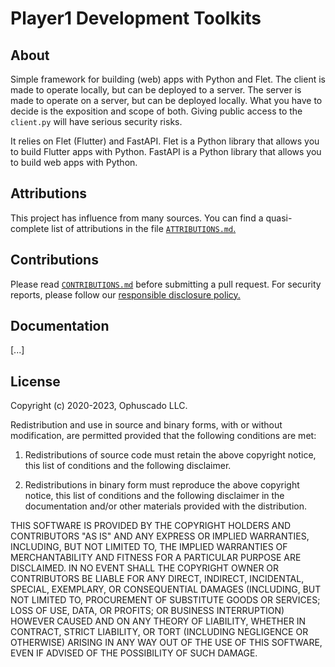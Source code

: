 # Player1 Development Toolkits

## About

Simple framework for building (web) apps with Python and Flet. The client is made to operate locally, but can be deployed to a server. The server is made to operate on a server, but can be deployed locally. What you have to decide is the exposition and scope of both. Giving public access to the `client.py` will have serious security risks.

It relies on Flet (Flutter) and FastAPI. Flet is a Python library that allows you to build Flutter apps with Python. FastAPI is a Python library that allows you to build web apps with Python.

## Attributions

This project has influence from many sources. You can find a quasi-complete list of attributions in the file [`ATTRIBUTIONS.md`.](https://github.com/Ophuscado/py-player1dev/blob/master/ATTRIBUTIONS.md)

## Contributions

Please read
[`CONTRIBUTIONS.md`](https://github.com/Ophuscado/py-player1dev/blob/master/CONTRIBUTIONS.md) before submitting a pull request. For security reports, please follow our
[responsible disclosure policy.](https://ophuscado.com/security)

## Documentation

[...]

## License

Copyright (c) 2020-2023, Ophuscado LLC.

Redistribution and use in source and binary forms, with or without
modification, are permitted provided that the following conditions are met:

1. Redistributions of source code must retain the above copyright notice, this
   list of conditions and the following disclaimer.

2. Redistributions in binary form must reproduce the above copyright notice,
   this list of conditions and the following disclaimer in the documentation
   and/or other materials provided with the distribution.

THIS SOFTWARE IS PROVIDED BY THE COPYRIGHT HOLDERS AND CONTRIBUTORS "AS IS" AND
ANY EXPRESS OR IMPLIED WARRANTIES, INCLUDING, BUT NOT LIMITED TO, THE IMPLIED
WARRANTIES OF MERCHANTABILITY AND FITNESS FOR A PARTICULAR PURPOSE ARE
DISCLAIMED. IN NO EVENT SHALL THE COPYRIGHT OWNER OR CONTRIBUTORS BE LIABLE FOR
ANY DIRECT, INDIRECT, INCIDENTAL, SPECIAL, EXEMPLARY, OR CONSEQUENTIAL DAMAGES
(INCLUDING, BUT NOT LIMITED TO, PROCUREMENT OF SUBSTITUTE GOODS OR SERVICES;
LOSS OF USE, DATA, OR PROFITS; OR BUSINESS INTERRUPTION) HOWEVER CAUSED AND ON
ANY THEORY OF LIABILITY, WHETHER IN CONTRACT, STRICT LIABILITY, OR TORT
(INCLUDING NEGLIGENCE OR OTHERWISE) ARISING IN ANY WAY OUT OF THE USE OF THIS
SOFTWARE, EVEN IF ADVISED OF THE POSSIBILITY OF SUCH DAMAGE.
